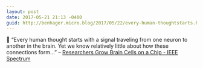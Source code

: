 ```yaml
---
layout: post
date: 2017-05-21 21:13 -0400
guid: http://benhager.micro.blog/2017/05/22/every-human-thoughtstarts.html
---
```

🔬 “Every human thought starts with a signal traveling from one neuron to another in the brain. Yet we know relatively little about how these connections form…” – [Researchers Grow Brain Cells on a Chip - IEEE Spectrum](http://spectrum.ieee.org/the-human-os/biomedical/devices/researchers-grow-brain-cells-on-a-chip)
